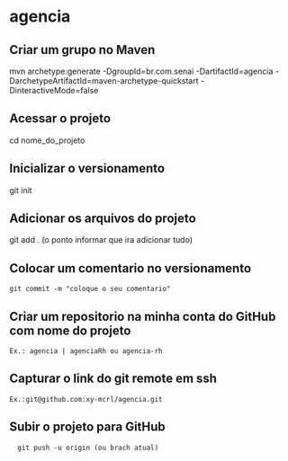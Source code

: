 # agencia

## Criar um grupo no Maven
  mvn archetype:generate -DgroupId=br.com.senai -DartifactId=agencia -DarchetypeArtifactId=maven-archetype-quickstart -DinteractiveMode=false

  ## Acessar o projeto
  cd nome_do_projeto

  ## Inicializar o versionamento
   git init

   ## Adicionar os arquivos do projeto
   git add . (o ponto informar que ira adicionar tudo)

   ## Colocar um comentario no versionamento
    git commit -m "coloque o seu comentario"
   
   ## Criar um repositorio na minha conta do GitHub com nome do projeto
    Ex.: agencia | agenciaRh ou agencia-rh

   ## Capturar o link do git remote em ssh
   
    Ex.:git@github.com:xy-mcrl/agencia.git

   ## Subir o projeto para GitHub
      git push -u origin (ou brach atual)